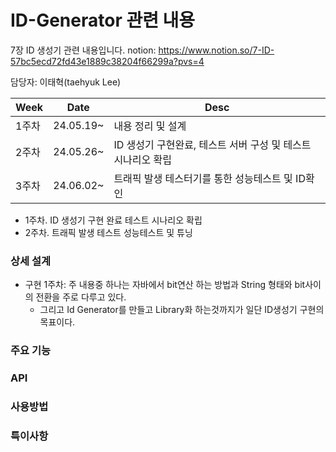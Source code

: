 # ID-Generator 관련 내용

7장 ID 생성기 관련 내용입니다.
notion: https://www.notion.so/7-ID-57bc5ecd72fd43e1889c38204f66299a?pvs=4

담당자: 이태혁(taehyuk Lee)  

|Week|Date|Desc|
|------|---|---|
|1주차|24.05.19~|내용 정리 및 설계|
|2주차|24.05.26~|ID 생성기 구현완료, 테스트 서버 구성 및 테스트 시나리오 확립|
|3주차|24.06.02~|트래픽 발생 테스터기를 통한 성능테스트 및 ID확인|

- 1주차. ID 생성기 구현 완료 테스트 시나리오 확립
- 2주차. 트래픽 발생 테스트 성능테스트 및 튜닝 

### 상세 설계  
- 구현 1주차: 주 내용중 하나는 자바에서 bit연산 하는 방법과 String 형태와 bit사이의 전환을 주로 다루고 있다.
  - 그리고 Id Generator를 만들고 Library화 하는것까지가 일단 ID생성기 구현의 목표이다.
 
     

### 주요 기능


### API


### 사용방법


### 특이사항
